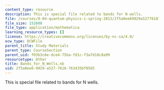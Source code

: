```yaml
---
content_type: resource
description: This is special file related to bands for N wells.
file: /courses/8-04-quantum-physics-i-spring-2013/2f5a0ee69929a5277618763435bf0565_Bands_for_N_Wells.nb
file_size: 152608
file_type: application/mathematica
learning_resource_types: []
license: https://creativecommons.org/licenses/by-nc-sa/4.0/
ocw_type: OCWFile
parent_title: Study Materials
parent_type: CourseSection
parent_uid: f03b3c6e-dce4-75ba-fd1c-f3a7d18c8a99
resourcetype: Other
title: Bands_for_N_Wells.nb
uid: 2f5a0ee6-9929-a527-7618-763435bf0565
---
```

This is special file related to bands for N wells.
